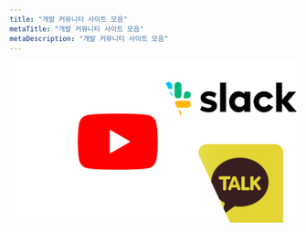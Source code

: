 ```yaml
---
title: "개발 커뮤니티 사이트 모음"
metaTitle: "개발 커뮤니티 사이트 모음"
metaDescription: "개발 커뮤니티 사이트 모음"
---
```


![ex_screenshot](./assets//logo.png)

